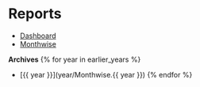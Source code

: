 # Reports

- [Dashboard](Home)
- [Monthwise](Monthwise)

**Archives**
{% for year in earlier_years %}
- [{{ year }}](year/Monthwise.{{ year }})
{% endfor %}
